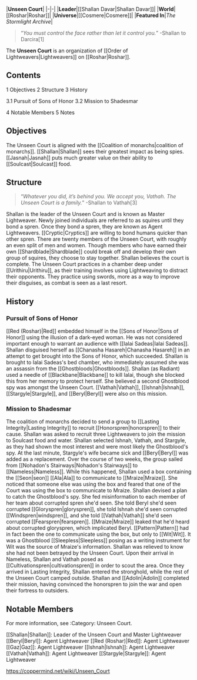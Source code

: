|**Unseen Court**|
|-|-|
|**Leader**|[[Shallan Davar\|Shallan Davar]]|
|**World**|[[Roshar\|Roshar]]|
|**Universe**|[[Cosmere\|Cosmere]]|
|**Featured In**|*The Stormlight Archive*|

>“*You must control the face rather than let it control you.*”
\-Shallan to Darcira[1]


The **Unseen Court** is an organization of [[Order of Lightweavers\|Lightweavers]] on [[Roshar\|Roshar]].

## Contents

1 Objectives
2 Structure
3 History

3.1 Pursuit of Sons of Honor
3.2 Mission to Shadesmar


4 Notable Members
5 Notes


## Objectives
The Unseen Court is aligned with the [[Coalition of monarchs\|coalition of monarchs]]. [[Shallan\|Shallan]] sees their greatest impact as being spies. [[Jasnah\|Jasnah]] puts much greater value on their ability to [[Soulcast\|Soulcast]] food.

## Structure
>“*Whatever you did, it’s behind you. We accept you, Vathah. The Unseen Court is a family.*”
\-Shallan to Vathah[3]


Shallan is the leader of the Unseen Court and is known as Master Lightweaver. Newly joined individuals are referred to as squires until they bond a spren. Once they bond a spren, they are known as Agent Lightweavers. [[Cryptic\|Cryptics]] are willing to bond humans quicker than other spren.
There are twenty members of the Unseen Court, with roughly an even split of men and women. Though members who have earned their own [[Shardblade\|Shardblade]] could break off and develop their own group of squires, they choose to stay together. Shallan believes the court is complete.
The Unseen Court practices in a chamber deep under [[Urithiru\|Urithiru]], as their training involves using Lightweaving to distract their opponents. They practice using swords, more as a way to improve their disguises, as combat is seen as a last resort. 

## History
### Pursuit of Sons of Honor
[[Red (Roshar)\|Red]] embedded himself in the [[Sons of Honor\|Sons of Honor]] using the illusion of a dark-eyed woman. He was not considered important enough to warrant an audience with [[Ialai Sadeas\|Ialai Sadeas]]. Shallan disguised herself as [[Chanasha Hasareh\|Chanasha Hasareh]] in an attempt to get brought into the Sons of Honor, which succeeded. Shallan is brought to Ialai Sadeas's bed chamber, who immediately assumed she was an assassin from the [[Ghostbloods\|Ghostbloods]]. Shallan (as Radiant) used a needle of [[Blackbane\|Blackbane]] to kill Ialai, though she blocked this from her memory to protect herself. She believed a second Ghostblood spy was amongst the Unseen Court. [[Vathah\|Vathah]], [[Ishnah\|Ishnah]], [[Stargyle\|Stargyle]], and [[Beryl\|Beryl]] were also on this mission.

### Mission to Shadesmar
The coalition of monarchs decided to send a group to [[Lasting Integrity\|Lasting Integrity]] to recruit [[Honorspren\|honorspren]] to their cause. Shallan was asked to recruit three Lightweavers to join the mission to Soulcast food and water. Shallan selected Ishnah, Vathah, and Stargyle, as they had shown the most interest and were most likely the Ghostblood's spy. At the last minute, Stargyle's wife became sick and [[Beryl\|Beryl]] was added as a replacement. Over the course of two weeks, the group sailed from [[Nohadon's Stairways\|Nohadon's Stairways]] to [[Nameless\|Nameless]]. While this happened, Shallan used a box containing the [[Seon\|seon]] [[Ala\|Ala]] to communicate to [[Mraize\|Mraize]]. She noticed that someone else was using the box and feared that one of the Court was using the box to communicate to Mraize.
Shallan devised a plan to catch the Ghostblood's spy. She fed misinformation to each member of her team about corrupted spren she'd seen. She told Beryl she'd seen corrupted [[Gloryspren\|gloryspren]], she told Ishnah she'd seen corrupted [[Windspren\|windspren]], and she told [[Vathah\|Vathah]] she'd seen corrupted [[Fearspren\|fearspren]]. [[Mraize\|Mraize]] leaked that he'd heard about corrupted gloryspren, which implicated Beryl. [[Pattern\|Pattern]] had in fact been the one to communicate using the box, but only to [[Wit\|Wit]]. It was a Ghostblood [[Sleepless\|Sleepless]] posing as a writing instrument for Wit was the source of Mraize's information. Shallan was relieved to know she had not been betrayed by the Unseen Court.
Upon their arrival in Nameless, Shallan and Vathah posed as [[Cultivationspren\|cultivationspren]] in order to scout the area. Once they arrived in Lasting Integrity, Shallan entered the stronghold, while the rest of the Unseen Court camped outside. Shallan and [[Adolin\|Adolin]] completed their mission, having convinced the honorspren to join the war and open their fortress to outsiders.

## Notable Members
For more information, see :Category: Unseen Court.

[[Shallan\|Shallan]]: Leader of the Unseen Court and Master Lightweaver
[[Beryl\|Beryl]]: Agent Lightweaver
[[Red (Roshar)\|Red]]: Agent Lightweaver
[[Gaz\|Gaz]]: Agent Lightweaver
[[Ishnah\|Ishnah]]: Agent Lightweaver
[[Vathah\|Vathah]]: Agent Lightweaver
[[Stargyle\|Stargyle]]: Agent Lightweaver



https://coppermind.net/wiki/Unseen_Court